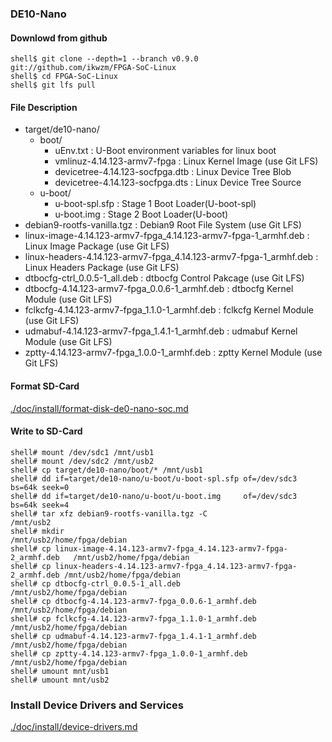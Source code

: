 ### DE10-Nano

#### Downlowd from github

```console
shell$ git clone --depth=1 --branch v0.9.0 git://github.com/ikwzm/FPGA-SoC-Linux
shell$ cd FPGA-SoC-Linux
shell$ git lfs pull
```

#### File Description

 * target/de10-nano/
   + boot/
     - uEnv.txt                                                      : U-Boot environment variables for linux boot
     - vmlinuz-4.14.123-armv7-fpga                                   : Linux Kernel Image       (use Git LFS)
     - devicetree-4.14.123-socfpga.dtb                               : Linux Device Tree Blob   
     - devicetree-4.14.123-socfpga.dts                               : Linux Device Tree Source
   + u-boot/
     - u-boot-spl.sfp                                                : Stage 1 Boot Loader(U-boot-spl)
     - u-boot.img                                                    : Stage 2 Boot Loader(U-boot)
 * debian9-rootfs-vanilla.tgz                                        : Debian9 Root File System (use Git LFS)
 * linux-image-4.14.123-armv7-fpga_4.14.123-armv7-fpga-1_armhf.deb   : Linux Image Package      (use Git LFS)
 * linux-headers-4.14.123-armv7-fpga_4.14.123-armv7-fpga-1_armhf.deb : Linux Headers Package    (use Git LFS)
 * dtbocfg-ctrl_0.0.5-1_all.deb                                      : dtbocfg Control Pakcage  (use Git LFS)
 * dtbocfg-4.14.123-armv7-fpga_0.0.6-1_armhf.deb                     : dtbocfg Kernel Module    (use Git LFS)
 * fclkcfg-4.14.123-armv7-fpga_1.1.0-1_armhf.deb                     : fclkcfg Kernel Module    (use Git LFS)
 * udmabuf-4.14.123-armv7-fpga_1.4.1-1_armhf.deb                     : udmabuf Kernel Module    (use Git LFS)
 * zptty-4.14.123-armv7-fpga_1.0.0-1_armhf.deb                       : zptty   Kernel Module    (use Git LFS)

#### Format SD-Card

[./doc/install/format-disk-de0-nano-soc.md](format-disk-de0-nano-soc.md)

#### Write to SD-Card

````console
shell# mount /dev/sdc1 /mnt/usb1
shell# mount /dev/sdc2 /mnt/usb2
shell# cp target/de10-nano/boot/* /mnt/usb1
shell# dd if=target/de10-nano/u-boot/u-boot-spl.sfp of=/dev/sdc3 bs=64k seek=0
shell# dd if=target/de10-nano/u-boot/u-boot.img     of=/dev/sdc3 bs=64k seek=4
shell# tar xfz debian9-rootfs-vanilla.tgz -C                                /mnt/usb2
shell# mkdir                                                                /mnt/usb2/home/fpga/debian
shell# cp linux-image-4.14.123-armv7-fpga_4.14.123-armv7-fpga-2_armhf.deb   /mnt/usb2/home/fpga/debian
shell# cp linux-headers-4.14.123-armv7-fpga_4.14.123-armv7-fpga-2_armhf.deb /mnt/usb2/home/fpga/debian
shell# cp dtbocfg-ctrl_0.0.5-1_all.deb                                      /mnt/usb2/home/fpga/debian
shell# cp dtbocfg-4.14.123-armv7-fpga_0.0.6-1_armhf.deb                     /mnt/usb2/home/fpga/debian
shell# cp fclkcfg-4.14.123-armv7-fpga_1.1.0-1_armhf.deb                     /mnt/usb2/home/fpga/debian
shell# cp udmabuf-4.14.123-armv7-fpga_1.4.1-1_armhf.deb                     /mnt/usb2/home/fpga/debian
shell# cp zptty-4.14.123-armv7-fpga_1.0.0-1_armhf.deb                       /mnt/usb2/home/fpga/debian
shell# umount mnt/usb1
shell# umount mnt/usb2
````

### Install Device Drivers and Services

[./doc/install/device-drivers.md](device-drivers.md)

